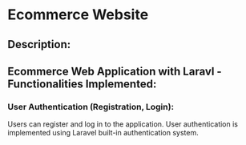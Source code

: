# Ecommerce Website

## Description:

## Ecommerce Web Application with Laravl - Functionalities Implemented:

### User Authentication (Registration, Login):

Users can register and log in to the application.
User authentication is implemented using Laravel built-in authentication system.
<br/> <br/>
